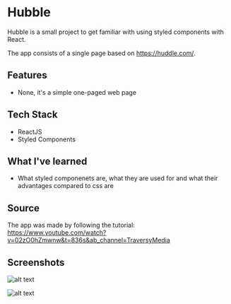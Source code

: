 # Hubble

Hubble is a small project to get familiar with using styled components with React.

The app consists of a single page based on https://huddle.com/.

## Features
- None, it's a simple one-paged web page

## Tech Stack
- ReactJS
- Styled Components

## What I've learned
- What styled componenets are, what they are used for and what their advantages compared to css are 

## Source

The app was made by following the tutorial:
https://www.youtube.com/watch?v=02zO0hZmwnw&t=836s&ab_channel=TraversyMedia

## Screenshots

![alt text](https://github.com/TheyCallMeLuke/React-projects/blob/main/hubble/screenshots/screenshot1.png?raw=true)

![alt text](https://github.com/TheyCallMeLuke/React-projects/blob/main/hubble/screenshots/screenshot2.png?raw=true)
